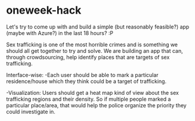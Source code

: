 # oneweek-hack
Let's try to come up with and build a simple (but reasonably feasible?) app (maybe with Azure?) in the last 18 hours? :P

Sex trafficking is one of the most horrible crimes and is something we should all get together to try and solve. We are building an app that can, through crowdsourcing, help identify places that are targets of sex trafficking.

Interface-wise: -Each user should be able to mark a particular residence/house which they think could be a target of trafficking.

-Visualization: Users should get a heat map kind of view about the sex trafficking regions and their density. So if multiple people marked a particular place/area, that would help the police organize the priority they could investigate in.

